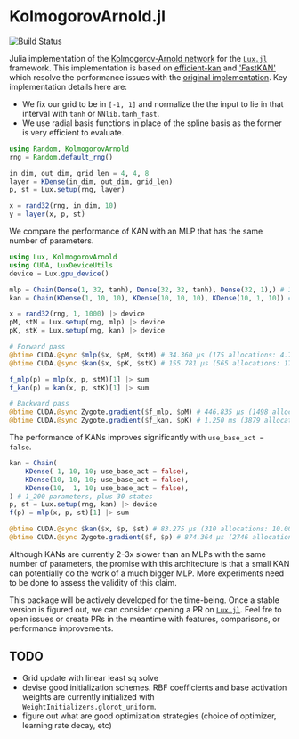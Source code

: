 # KolmogorovArnold.jl

[![Build Status](https://github.com/vpuri3/KolmogorovArnold.jl/actions/workflows/CI.yml/badge.svg?branch=master)](https://github.com/vpuri3/KolmogorovArnold.jl/actions/workflows/CI.yml?query=branch%3Amaster)

Julia implementation of the [Kolmogorov-Arnold network](https://arxiv.org/abs/2404.19756)
for the [`Lux.jl`](https://lux.csail.mit.edu/stable/) framework.
This implementation is based on [efficient-kan](https://github.com/Blealtan/efficient-kan)
and ['FastKAN'](https://github.com/ZiyaoLi/fast-kan) which resolve the performance
issues with the [original implementation](https://github.com/KindXiaoming/pykan).
Key implementation details here are:
- We fix our grid to be in `[-1, 1]` and normalize the the input to lie in that interval with `tanh` or `NNlib.tanh_fast`.
- We use radial basis functions in place of the spline basis as the former is very efficient to evaluate.

```julia
using Random, KolmogorovArnold
rng = Random.default_rng()

in_dim, out_dim, grid_len = 4, 4, 8
layer = KDense(in_dim, out_dim, grid_len)
p, st = Lux.setup(rng, layer)

x = rand32(rng, in_dim, 10)
y = layer(x, p, st)
```

We compare the performance of KAN with an MLP that has the same number of parameters.
```julia
using Lux, KolmogorovArnold
using CUDA, LuxDeviceUtils
device = Lux.gpu_device()

mlp = Chain(Dense(1, 32, tanh), Dense(32, 32, tanh), Dense(32, 1),) # 1_153 parameters
kan = Chain(KDense(1, 10, 10), KDense(10, 10, 10), KDense(10, 1, 10)) # 1_320 parameters plus 30 states

x = rand32(rng, 1, 1000) |> device
pM, stM = Lux.setup(rng, mlp) |> device
pK, stK = Lux.setup(rng, kan) |> device

# Forward pass
@btime CUDA.@sync $mlp($x, $pM, $stM) # 34.360 μs (175 allocations: 4.78 KiB)
@btime CUDA.@sync $kan($x, $pK, $stK) # 155.781 μs (565 allocations: 17.50 KiB)

f_mlp(p) = mlp(x, p, stM)[1] |> sum
f_kan(p) = kan(x, p, stK)[1] |> sum

# Backward pass
@btime CUDA.@sync Zygote.gradient($f_mlp, $pM) # 446.835 μs (1498 allocations: 56.94 KiB)
@btime CUDA.@sync Zygote.gradient($f_kan, $pK) # 1.250 ms (3879 allocations: 136.06 KiB)

```
The performance of KANs improves significantly with `use_base_act = false`.
```julia
kan = Chain(
    KDense( 1, 10, 10; use_base_act = false),
    KDense(10, 10, 10; use_base_act = false),
    KDense(10,  1, 10; use_base_act = false),
) # 1_200 parameters, plus 30 states
p, st = Lux.setup(rng, kan) |> device
f(p) = mlp(x, p, st)[1] |> sum

@btime CUDA.@sync $kan($x, $p, $st) # 83.275 μs (310 allocations: 10.00 KiB)
@btime CUDA.@sync Zygote.gradient($f, $p) # 874.364 μs (2746 allocations: 99.70 KiB)
```
Although KANs are currently 2-3x slower than an MLPs with the same number of parameters,
the promise with this architecture is that a small KAN can potentially do the work of a much bigger MLP.
More experiments need to be done to assess the validity of this claim.

This package will be actively developed for the time-being.
Once a stable version is figured out, we can consider opening a PR on [`Lux.jl`](https://github.com/LuxDL/Lux.jl).
Feel fre to open issues or create PRs in the meantime with features, comparisons, or performance improvements.

## TODO
- Grid update with linear least sq solve
- devise good initialization schemes. RBF coefficients and base activation weights are currently initialized with `WeightInitializers.glorot_uniform`.
- figure out what are good optimization strategies (choice of optimizer, learning rate decay, etc)
